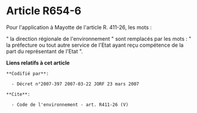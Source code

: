 # Article R654-6

Pour l'application à Mayotte de l'article R. 411-26, les mots : 

" la direction régionale de l'environnement " sont remplacés par les mots : " la préfecture ou tout autre service de l'Etat
ayant reçu compétence de la part du représentant de l'Etat ".

**Liens relatifs à cet article**

	**Codifié par**:

	  - Décret n°2007-397 2007-03-22 JORF 23 mars 2007

	**Cite**:

	  - Code de l'environnement - art. R411-26 (V)
